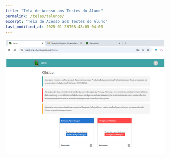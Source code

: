 ```yaml
---
title: "Tela de Acesso aos Testes do Aluno"
permalink: /telas/talunos/
excerpt: "Tela de Acesso aos Testes do Aluno"
last_modified_at: 2025-01-25T08:48:05-04:00
---
```


![telas](/assets/images/tela23.png)